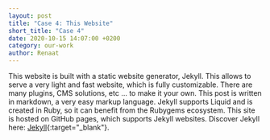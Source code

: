 ```yaml
---
layout: post
title: "Case 4: This Website"
short_title: "Case 4"
date: 2020-10-15 14:07:00 +0200
category: our-work
author: Renaat
---
```


This website is built with a static website generator, Jekyll. This allows to serve a very light and fast website, which is fully customizable. There are many plugins, CMS solutions, etc ... to make it your own. This post is written in markdown, a very easy markup language. Jekyll supports Liquid and is created in Ruby, so it can benefit from the Rubygems ecosystem. This site is hosted on GitHub pages, which supports Jekyll websites. Discover Jekyll here: [Jekyll][jekyll-link]{:target="_blank"}.

[jekyll-link]: https://jekyllrb.com/